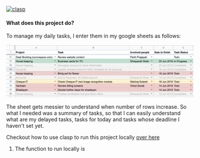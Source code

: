  
[![clasp](https://img.shields.io/badge/built%20with-clasp-4285f4.svg)](https://github.com/google/clasp) 

#### What does this project do?

To manage my daily tasks, I enter them in my google sheets as follows:

![Sheet sample screenshot](./extras/images/sheet-sample-screenshot.png)

The sheet gets messier to understand when number of rows increase. So what I needed was a summary of tasks, so that I can easily
understand what are my delayed tasks, tasks for today and tasks whose deadline I haven't set yet.
 


Checkout how to use clasp to run this project locally [over here](https://github.com/google/clasp/blob/master/docs/run.md)

1. The function to run locally is 
